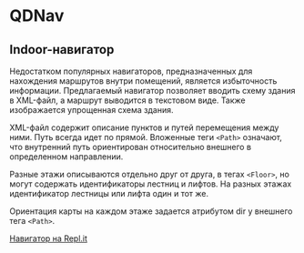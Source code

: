 # QDNav
## Indoor-навигатор

Недостатком популярных навигаторов, предназначенных для нахождения маршрутов внутри помещений,
является избыточность информации. Предлагаемый навигатор позволяет вводить схему здания
в XML-файл, а маршрут выводится в текстовом виде. Также изображается упрощенная схема здания.

XML-файл содержит описание пунктов и путей перемещения между ними.
Путь всегда идет по прямой. Вложенные теги `<Path>` означают, что внутренний путь ориентирован
относительно внешнего в определенном направлении.

Разные этажи описываются отдельно друг от друга, в тегах `<Floor>`, но могут содержать идентификаторы
лестниц и лифтов. На разных этажах идентификатор лестницы или лифта один и тот же.

Ориентация карты на каждом этаже задается атрибутом dir у внешнего тега `<Path>`.

[Навигатор на Repl.it](https://replit.com/@grenkin/qdnav?v=1)
